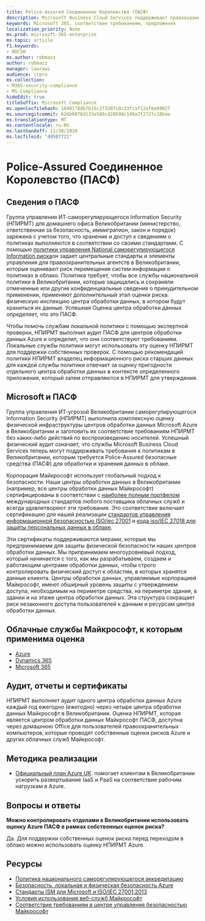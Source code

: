 ```yaml
---
title: Police-Assured Соединенное Королевство (ПАСФ)
description: Microsoft Business Cloud Services поддерживает правоохранительные службы Великобритании, которым требуется Police-Assured для обработки и хранения данных в облаке.
keywords: Microsoft 365, соответствие требованиям, предложения
localization_priority: None
ms.prod: microsoft-365-enterprise
ms.topic: article
f1.keywords:
- NOCSH
ms.author: robmazz
author: robmazz
manager: laurawi
audience: itpro
ms.collection:
- M365-security-compliance
- MS-Compliance
hideEdit: true
titleSuffix: Microsoft Compliance
ms.openlocfilehash: 1840178db7b15c1f3207c0c33fcaf12af6e8902f
ms.sourcegitcommit: 626b0076d133e588cd28598c149a7f272fc18bae
ms.translationtype: MT
ms.contentlocale: ru-RU
ms.lasthandoff: 11/30/2020
ms.locfileid: "49507721"
---
```

# <a name="police-assured-secure-facilities-pasf-united-kingdom"></a>Police-Assured Соединенное Королевство (ПАСФ)

## <a name="about-pasf"></a>Сведения о ПАСФ

Группа управления ИТ-саморегулирующегося Information Security (НПИРМТ) для домашнего офиса Великобритании (министерство, ответственная за безопасность, иммигратион, закон и порядок) заряжена с учетом того, что хранение и доступ к сведениям о политиках выполняются в соответствии со своими стандартами. С помощью [политики управления National саморегулирующегося Information риска](http://library.college.police.uk/docs/APP-National-Policing-Information-Risk-Management-Policy.pdf)он задает центральные стандарты и элементы управления для правоохранительных агентств в Великобритании, которые оценивают риск перемещения систем информации о политиках в облако. Политика требует, чтобы все службы национальной политики в Великобритании, которые защищались и сохраняли отмеченные или другие конфиденциальные сведения о принудительном применении, применяют дополнительный этап оценки риска: физическую инспекцию центра обработки данных, в котором будут храниться их данные. Успешная Оценка центра обработки данных определяет, что это ПАСФ.

Чтобы помочь службам локальной политики с помощью экспертной проверки, НПИРМТ выполнил аудит ПАСФ для центров обработки данных Azure и определил, что они соответствуют требованиям. Локальные службы политики могут использовать эту оценку НПИРМТ для поддержки собственных проверок. С помощью рекомендаций политики НПИРМТ владелец информационного риска старших данных для каждой службы политики отвечает за оценку пригодности отдельного центра обработки данных в контексте определенного приложения, который затем отправляются в НПИРМТ для утверждения.

## <a name="microsoft-and-pasf"></a>Microsoft и ПАСФ

Группа управления ИТ-угрозой Великобритании саморегулирующегося Information Security (НПИРМТ) выполнила комплексную оценку физической инфраструктуры центров обработки данных Microsoft Azure в Великобритании и заготовить их соответствие требованиям НПИРМТ без каких-либо действий по воспроизведению носителей. Успешный физический аудит означает, что службы Microsoft Business Cloud Services теперь могут поддерживать требования к политикам в Великобритании, которым требуется Police-Assured безопасные средства (ПАСФ) для обработки и хранения данных в облаке.

Корпорация Майкрософт использует глобальный подход к безопасности. Наши центры обработки данных в Великобритании (например, все центры обработки данных Майкрософт) сертифицированы в соответствии с [наиболее полным портфелом](https://azure.microsoft.com/overview/trusted-cloud/) международных стандартов любого поставщика облачных служб и всегда удовлетворяют эти требования. Это соответствие включает сертификацию для нашей реализации [стандартов управления информационной безопасностью ISO/iec 27001](offering-iso-27001.md) и [кода iso/IEC 27018 для защиты персональных данных в облаке](offering-iso-27018.md).

Эти сертификаты поддерживаются мерами, которые мы предпринимаеми для защиты физической безопасности наших центров обработки данных. Мы припринимаем многоуровневый подход, который начинается с того, как мы разрабатываем, создаем и работающим центрами обработки данных, чтобы строго контролировать физический доступ к областям, в которых хранятся данные клиента. Центры обработки данных, управляемые корпорацией Майкрософт, имеют обширный уровень защиты с утверждением доступа, необходимым на периметре средства, на периметре здания, в здании и на этаже центра обработки данных. Эта структура сокращает риск незаконного доступа пользователей к данным и ресурсам центра обработки данных.

## <a name="microsoft-in-scope-cloud-services"></a>Облачные службы Майкрософт, к которым применима оценка

- [Azure](https://gallery.technet.microsoft.com/Overview-of-Azure-c1be3942)
- [Dynamics 365](https://download.microsoft.com/download/E/1/9/E1977163-7A86-4812-AC18-C03ADC958AAF/Microsoft_Dynamics_365_Cloud_Service_Compliance_Datasheet.pdf)
- [Microsoft 365](https://servicetrust.microsoft.com/ViewPage/TrustDocuments?command=Download&downloadType=Document&downloadId=9f756cce-b15d-45a9-94d7-6a583dee4401&docTab=6d000410-c9e9-11e7-9a91-892aae8839ad_Compliance_Guides)

## <a name="audits-reports-and-certificates"></a>Аудит, отчеты и сертификаты

НПИРМТ выполняет аудит одного центра обработки данных Azure каждый год ежегодно (ежегодно) через четыре центра обработки данных Майкрософт в Великобритании. Оценка НПИРМТ, которая является центром обработки данных Майкрософт ПАСФ, доступна через домашнюю Office для пользователей правоохранительных компьютеров, которые проводят собственные оценки рисков Azure и других облачных служб Майкрософт.

## <a name="how-to-implement"></a>Методика реализации

- [Официальный план Azure UK](https://servicetrust.microsoft.com/ViewPage/UKBlueprints): помогает клиентам в Великобритании ускорить развертывание IaaS и PaaS на соответствие рабочим нагрузкам в Azure.

## <a name="frequently-asked-questions"></a>Вопросы и ответы

**Можно контролировать отделами в Великобритании использовать оценку Azure ПАСФ в рамках собственных оценок риска?**

Да. Для поддержки собственных оценок риска перед переходом в облако можно использовать оценку НПИРМТ Azure.

## <a name="resources"></a>Ресурсы

- [Политика национального саморегулирующегося аккредитацию](http://library.college.police.uk/docs/APP-National-Policing-Accreditation-Policy-2013.pdf)
- [Безопасность, локальная и физическая безопасность Azure](https://azure.microsoft.com/blog/azure-layered-approach-to-physical-security/)
- [Стандарты ISM для Microsoft и ISO/IEC 27001:2013](offering-iso-27001.md)
- [Условия использования веб-служб Майкрософт](https://www.microsoftvolumelicensing.com/DocumentSearch.aspx?Mode=3&DocumentTypeId=31)
- [Соответствие требованиям в центре управления безопасностью Майкрософт](https://www.microsoft.com/trust-center/compliance/compliance-overview)
